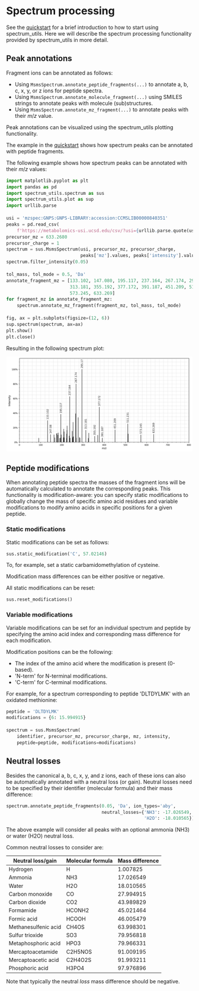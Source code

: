 # Spectrum processing

See the [quickstart](quickstart.md) for a brief introduction to how to start
using spectrum_utils. Here we will describe the spectrum processing
functionality provided by spectrum_utils in more detail.

## Peak annotations

Fragment ions can be annotated as follows:

- Using `MsmsSpectrum.annotate_peptide_fragments(...)` to annotate a, b, c, x,
y, or z ions for peptide spectra.
- Using `MsmsSpectrum.annotate_molecule_fragment(...)` using SMILES strings to
annotate peaks with molecule (sub)structures.
- Using `MsmsSpectrum.annotate_mz_fragment(...)` to annotate peaks with their
_m_/_z_ value.

Peak annotations can be visualized using the spectrum_utils plotting
functionality.

The example in the [quickstart](quickstart.md) shows how spectrum peaks can be
annotated with peptide fragments.

The following example shows how spectrum peaks can be annotated with their
_m_/_z_ values:

```python
import matplotlib.pyplot as plt
import pandas as pd
import spectrum_utils.spectrum as sus
import spectrum_utils.plot as sup
import urllib.parse

usi = 'mzspec:GNPS:GNPS-LIBRARY:accession:CCMSLIB00000840351'
peaks = pd.read_csv(
    f'https://metabolomics-usi.ucsd.edu/csv/?usi={urllib.parse.quote(usi)}')
precursor_mz = 633.2680
precursor_charge = 1
spectrum = sus.MsmsSpectrum(usi, precursor_mz, precursor_charge,
                            peaks['mz'].values, peaks['intensity'].values)
spectrum.filter_intensity(0.05)

tol_mass, tol_mode = 0.5, 'Da'
annotate_fragment_mz = [133.102, 147.080, 195.117, 237.164, 267.174, 295.170,
                        313.181, 355.192, 377.172, 391.187, 451.209, 511.231,
                        573.245, 633.269]
for fragment_mz in annotate_fragment_mz:
    spectrum.annotate_mz_fragment(fragment_mz, tol_mass, tol_mode)

fig, ax = plt.subplots(figsize=(12, 6))
sup.spectrum(spectrum, ax=ax)
plt.show()
plt.close()
```

Resulting in the following spectrum plot:

![](annotations.png)

## Peptide modifications

When annotating peptide spectra the masses of the fragment ions will be
automatically calculated to annotate the corresponding peaks. This
functionality is modification-aware: you can specify static modifications to
globally change the mass of specific amino acid residues and variable
modifications to modify amino acids in specific positions for a given peptide.

### Static modifications

Static modifications can be set as follows:

```python
sus.static_modification('C', 57.02146)
```

To, for example, set a static carbamidomethylation of cysteine.

Modification mass differences can be either positive or negative.

All static modifications can be reset:

```python
sus.reset_modifications()
```

### Variable modifications

Variable modifications can be set for an individual spectrum and peptide by
specifying the amino acid index and corresponding mass difference for each
modification.

Modification positions can be the following:

- The index of the amino acid where the modification is present (0-based).
- 'N-term' for N-terminal modifications.
- 'C-term' for C-terminal modifications.

For example, for a spectrum corresponding to peptide 'DLTDYLMK' with an
oxidated methionine:

```python
peptide = 'DLTDYLMK'
modifications = {6: 15.994915}

spectrum = sus.MsmsSpectrum(
    identifier, precursor_mz, precursor_charge, mz, intensity,
    peptide=peptide, modifications=modifications)
```


## Neutral losses

Besides the canonical a, b, c, x, y, and z ions, each of these ions can also be
automatically annotated with a neutral loss (or gain). Neutral losses need to
be specified by their identifier (molecular formula) and their mass difference:

```python
spectrum.annotate_peptide_fragments(0.05, 'Da', ion_types='aby',
                                    neutral_losses={'NH3': -17.026549,
                                                    'H2O': -18.010565})
```

The above example will consider all peaks with an optional ammonia (NH3) or
water (H2O) neutral loss.

Common neutral losses to consider are:

| Neutral loss/gain | Molecular formula | Mass difference |
| --- | --- | --- |
| Hydrogen | H | 1.007825 |
| Ammonia | NH3 | 17.026549 |
| Water | H2O | 18.010565 |
| Carbon monoxide | CO | 27.994915 |
| Carbon dioxide | CO2 | 43.989829 |
| Formamide | HCONH2 | 45.021464 |
| Formic acid | HCOOH | 46.005479 |
| Methanesulfenic acid | CH4OS | 63.998301 |
| Sulfur trioxide | SO3 | 79.956818 |
| Metaphosphoric acid | HPO3 | 79.966331 |
| Mercaptoacetamide | C2H5NOS | 91.009195 |
| Mercaptoacetic acid | C2H4O2S | 91.993211 |
| Phosphoric acid | H3PO4 | 97.976896 |

Note that typically the neutral _loss_ mass difference should be negative.
